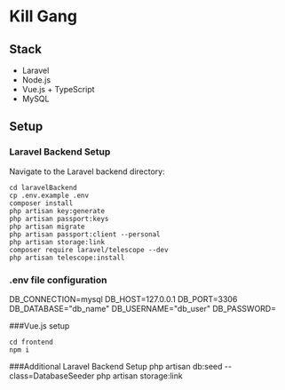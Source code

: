 # Kill Gang

## Stack

- Laravel
- Node.js
- Vue.js + TypeScript
- MySQL

## Setup

### Laravel Backend Setup

Navigate to the Laravel backend directory:

```
cd laravelBackend
cp .env.example .env
composer install
php artisan key:generate
php artisan passport:keys
php artisan migrate
php artisan passport:client --personal
php artisan storage:link
composer require laravel/telescope --dev
php artisan telescope:install
```

### .env file configuration
DB_CONNECTION=mysql
DB_HOST=127.0.0.1
DB_PORT=3306
DB_DATABASE="db_name"
DB_USERNAME="db_user"
DB_PASSWORD=

###Vue.js setup
```
cd frontend
npm i
```

###Additional Laravel Backend Setup
php artisan db:seed --class=DatabaseSeeder
php artisan storage:link

